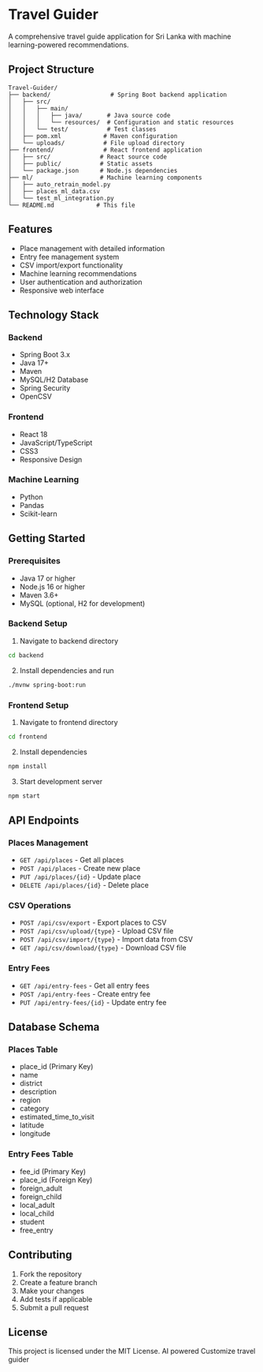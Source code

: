 # Travel Guider

A comprehensive travel guide application for Sri Lanka with machine learning-powered recommendations.

## Project Structure

```
Travel-Guider/
├── backend/                 # Spring Boot backend application
│   ├── src/
│   │   ├── main/
│   │   │   ├── java/       # Java source code
│   │   │   └── resources/  # Configuration and static resources
│   │   └── test/           # Test classes
│   ├── pom.xml            # Maven configuration
│   └── uploads/           # File upload directory
├── frontend/              # React frontend application
│   ├── src/              # React source code
│   ├── public/           # Static assets
│   └── package.json      # Node.js dependencies
├── ml/                   # Machine learning components
│   ├── auto_retrain_model.py
│   ├── places_ml_data.csv
│   └── test_ml_integration.py
└── README.md            # This file
```

## Features

- Place management with detailed information
- Entry fee management system
- CSV import/export functionality
- Machine learning recommendations
- User authentication and authorization
- Responsive web interface

## Technology Stack

### Backend
- Spring Boot 3.x
- Java 17+
- Maven
- MySQL/H2 Database
- Spring Security
- OpenCSV

### Frontend
- React 18
- JavaScript/TypeScript
- CSS3
- Responsive Design

### Machine Learning
- Python
- Pandas
- Scikit-learn

## Getting Started

### Prerequisites
- Java 17 or higher
- Node.js 16 or higher
- Maven 3.6+
- MySQL (optional, H2 for development)

### Backend Setup
1. Navigate to backend directory
```bash
cd backend
```

2. Install dependencies and run
```bash
./mvnw spring-boot:run
```

### Frontend Setup
1. Navigate to frontend directory
```bash
cd frontend
```

2. Install dependencies
```bash
npm install
```

3. Start development server
```bash
npm start
```

## API Endpoints

### Places Management
- `GET /api/places` - Get all places
- `POST /api/places` - Create new place
- `PUT /api/places/{id}` - Update place
- `DELETE /api/places/{id}` - Delete place

### CSV Operations
- `POST /api/csv/export` - Export places to CSV
- `POST /api/csv/upload/{type}` - Upload CSV file
- `POST /api/csv/import/{type}` - Import data from CSV
- `GET /api/csv/download/{type}` - Download CSV file

### Entry Fees
- `GET /api/entry-fees` - Get all entry fees
- `POST /api/entry-fees` - Create entry fee
- `PUT /api/entry-fees/{id}` - Update entry fee

## Database Schema

### Places Table
- place_id (Primary Key)
- name
- district
- description
- region
- category
- estimated_time_to_visit
- latitude
- longitude

### Entry Fees Table
- fee_id (Primary Key)
- place_id (Foreign Key)
- foreign_adult
- foreign_child
- local_adult
- local_child
- student
- free_entry

## Contributing

1. Fork the repository
2. Create a feature branch
3. Make your changes
4. Add tests if applicable
5. Submit a pull request

## License

This project is licensed under the MIT License.
AI powered Customize travel guider
